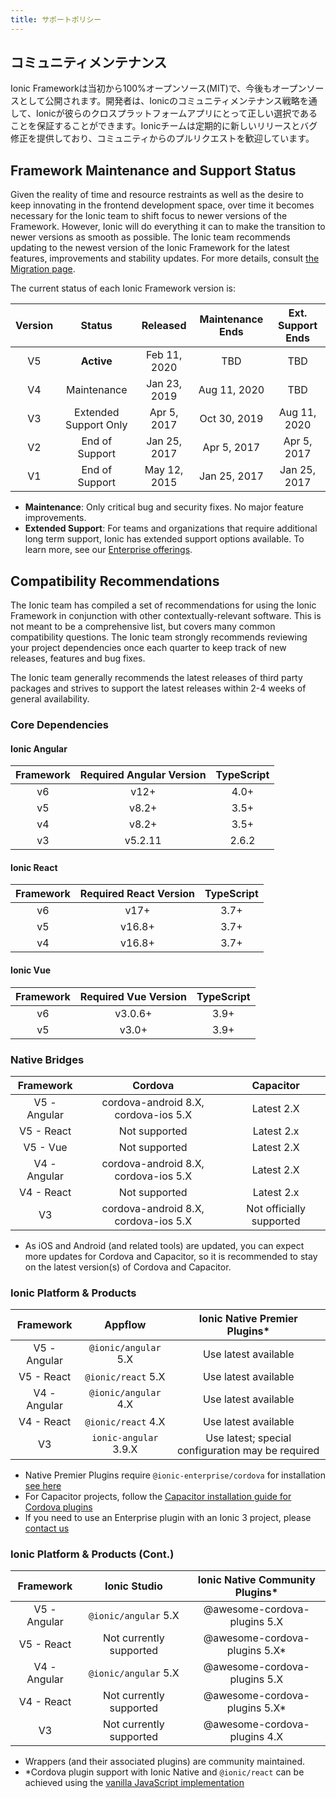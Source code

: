 ```yaml
---
title: サポートポリシー
---
```


<head>
  <title>App Development Support Policy - Ionic Framework API</title>
  <meta
    name="description"
    content="Ionic Framework API is 100% open-source (MIT), and always will be. Read our support policy to see why users know Ionic is the right choice for app development."
  />
</head>

## コミュニティメンテナンス

Ionic Frameworkは当初から100%オープンソース(MIT)で、今後もオープンソースとして公開されます。開発者は、Ionicのコミュニティメンテナンス戦略を通して、Ionicが彼らのクロスプラットフォームアプリにとって正しい選択であることを保証することができます。Ionicチームは定期的に新しいリリースとバグ修正を提供しており、コミュニティからのプルリクエストを歓迎しています。

## Framework Maintenance and Support Status

Given the reality of time and resource restraints as well as the desire to keep innovating in the frontend development space, over time it becomes necessary for the Ionic team to shift focus to newer versions of the Framework. However, Ionic will do everything it can to make the transition to newer versions as smooth as possible. The Ionic team recommends updating to the newest version of the Ionic Framework for the latest features, improvements and stability updates. For more details, consult [the Migration page](migration.md).

The current status of each Ionic Framework version is:

| Version |        Status         |   Released   | Maintenance Ends | Ext. Support Ends |
| :-----: | :-------------------: | :----------: | :--------------: | :---------------: |
|   V5    |      **Active**       | Feb 11, 2020 |       TBD        |        TBD        |
|   V4    |      Maintenance      | Jan 23, 2019 |   Aug 11, 2020   |        TBD        |
|   V3    | Extended Support Only | Apr 5, 2017  |   Oct 30, 2019   |   Aug 11, 2020    |
|   V2    |    End of Support     | Jan 25, 2017 |   Apr 5, 2017    |    Apr 5, 2017    |
|   V1    |    End of Support     | May 12, 2015 |   Jan 25, 2017   |   Jan 25, 2017    |

- **Maintenance**: Only critical bug and security fixes. No major feature improvements.
- **Extended Support**: For teams and organizations that require additional long term support, Ionic has extended support options available. To learn more, see our [Enterprise offerings](https://ionicframework.com/enterprise).

## Compatibility Recommendations

The Ionic team has compiled a set of recommendations for using the Ionic Framework in conjunction with other contextually-relevant software. This is not meant to be a comprehensive list, but covers many common compatibility questions. The Ionic team strongly recommends reviewing your project dependencies once each quarter to keep track of new releases, features and bug fixes.

The Ionic team generally recommends the latest releases of third party packages and strives to support the latest releases within 2-4 weeks of general availability.

### Core Dependencies

#### Ionic Angular

| Framework | Required Angular Version | TypeScript |
| :-------: | :----------------------: | :--------: |
|    v6     |           v12+           |    4.0+    |
|    v5     |          v8.2+           |    3.5+    |
|    v4     |          v8.2+           |    3.5+    |
|    v3     |         v5.2.11          |   2.6.2    |

#### Ionic React

| Framework | Required React Version | TypeScript |
| :-------: | :--------------------: | :--------: |
|    v6     |          v17+          |    3.7+    |
|    v5     |         v16.8+         |    3.7+    |
|    v4     |         v16.8+         |    3.7+    |

#### Ionic Vue

| Framework | Required Vue Version | TypeScript |
| :-------: | :------------------: | :--------: |
|    v6     |       v3.0.6+        |    3.9+    |
|    v5     |        v3.0+         |    3.9+    |

### Native Bridges

|  Framework   |               Cordova                |        Capacitor         |
| :----------: | :----------------------------------: | :----------------------: |
| V5 - Angular | cordova-android 8.X, cordova-ios 5.X |        Latest 2.X        |
|  V5 - React  |            Not supported             |        Latest 2.x        |
|   V5 - Vue   |            Not supported             |        Latest 2.X        |
| V4 - Angular | cordova-android 8.X, cordova-ios 5.X |        Latest 2.X        |
|  V4 - React  |            Not supported             |        Latest 2.x        |
|      V3      | cordova-android 8.X, cordova-ios 5.X | Not officially supported |

- As iOS and Android (and related tools) are updated, you can expect more updates for Cordova and Capacitor, so it is recommended to stay on the latest version(s) of Cordova and Capacitor.

### Ionic Platform & Products

|  Framework   |        Appflow        |          Ionic Native Premier Plugins\*           |
| :----------: | :-------------------: | :-----------------------------------------------: |
| V5 - Angular | `@ionic/angular` 5.X  |               Use latest available                |
|  V5 - React  |  `@ionic/react` 5.X   |               Use latest available                |
| V4 - Angular | `@ionic/angular` 4.X  |               Use latest available                |
|  V4 - React  |  `@ionic/react` 4.X   |               Use latest available                |
|      V3      | `ionic-angular` 3.9.X | Use latest; special configuration may be required |

- Native Premier Plugins require `@ionic-enterprise/cordova` for installation [see here](https://ionic.io/docs/premier-plugins/setup#install-tooling)
- For Capacitor projects, follow the [Capacitor installation guide for Cordova plugins](https://capacitor.ionicframework.com/docs/cordova/using-cordova-plugins)
- If you need to use an Enterprise plugin with an Ionic 3 project, please [contact us](https://ionic.zendesk.com/hc)

### Ionic Platform & Products (Cont.)

|  Framework   |      Ionic Studio       | Ionic Native Community Plugins\* |
| :----------: | :---------------------: | :------------------------------: |
| V5 - Angular |  `@ionic/angular` 5.X   |   @awesome-cordova-plugins 5.X   |
|  V5 - React  | Not currently supported |  @awesome-cordova-plugins 5.X\*  |
| V4 - Angular |  `@ionic/angular` 5.X   |   @awesome-cordova-plugins 5.X   |
|  V4 - React  | Not currently supported |  @awesome-cordova-plugins 5.X\*  |
|      V3      | Not currently supported |   @awesome-cordova-plugins 4.X   |

- Wrappers (and their associated plugins) are community maintained.
- \*Cordova plugin support with Ionic Native and `@ionic/react` can be achieved using the [vanilla JavaScript implementation](../native.md#vanilla-javascript)
